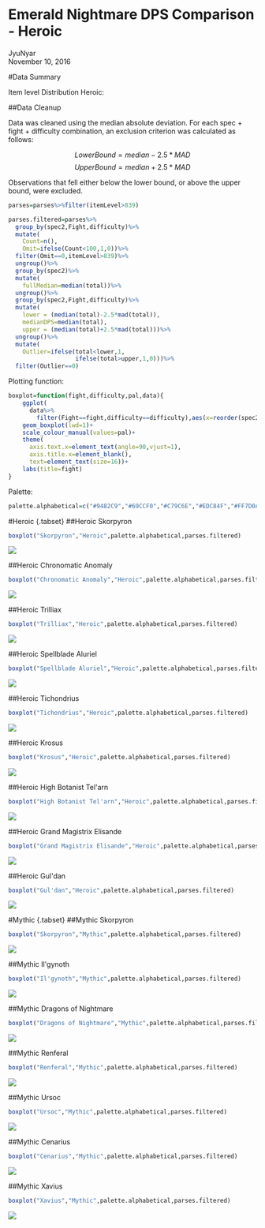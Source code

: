 # Emerald Nightmare DPS Comparison - Heroic
JyuNyar  
November 10, 2016  



#Data Summary

Item level Distribution Heroic: 

##Data Cleanup

Data was cleaned using the median absolute deviation. For each spec + fight + difficulty combination, an exclusion criterion was calculated as follows:

$$Lower Bound = median - 2.5*MAD$$
$$Upper Bound = median + 2.5*MAD$$

Observations that fell either below the lower bound, or above the upper bound, were excluded.


```r
parses=parses%>%filter(itemLevel>839)

parses.filtered=parses%>%
  group_by(spec2,Fight,difficulty)%>%
  mutate(
    Count=n(),
    Omit=ifelse(Count<100,1,0))%>%
  filter(Omit==0,itemLevel>839)%>%
  ungroup()%>%
  group_by(spec2)%>%
  mutate(
    fullMedian=median(total))%>%
  ungroup()%>%
  group_by(spec2,Fight,difficulty)%>%
  mutate(
    lower = (median(total)-2.5*mad(total)),
    medianDPS=median(total),
    upper = (median(total)+2.5*mad(total)))%>%
  ungroup()%>%
  mutate(
    Outlier=ifelse(total<lower,1,
                   ifelse(total>upper,1,0)))%>%
  filter(Outlier==0)
```

Plotting function:


```r
boxplot=function(fight,difficulty,pal,data){
    ggplot(
      data%>%
        filter(Fight==fight,difficulty==difficulty),aes(x=reorder(spec2,medianDPS),y=total,color=spec2))+
    geom_boxplot(lwd=1)+
    scale_colour_manual(values=pal)+
    theme(
      axis.text.x=element_text(angle=90,vjust=1),
      axis.title.x=element_blank(),
      text=element_text(size=16))+
    labs(title=fight)
}
```

Palette:

```r
palette.alphabetical=c("#9482C9","#69CCF0","#C79C6E","#EDC84F","#FF7D0A","#ABD473","#7661B2","#BDAEE8","#0070DE","#63AAF0","#FFAA60","#2AC1F8","#48AACD","#C41F3B","#9B7954","#A330C9","#8BD428","#FFC300","#F58CBA","#000000","#E3C153","#BDD69A","#97001A","#00FF96")
```

#Heroic {.tabset}
##Heroic Skorpyron

```r
boxplot("Skorpyron","Heroic",palette.alphabetical,parses.filtered)
```

![](dps-boxplots_files/figure-html/heroic_nyth-1.png)<!-- -->

##Heroic Chronomatic Anomaly

```r
boxplot("Chronomatic Anomaly","Heroic",palette.alphabetical,parses.filtered)
```

![](dps-boxplots_files/figure-html/heroic_gynotht-1.png)<!-- -->

##Heroic Trilliax

```r
boxplot("Trilliax","Heroic",palette.alphabetical,parses.filtered)
```

![](dps-boxplots_files/figure-html/heroic_dragons-1.png)<!-- -->

##Heroic Spellblade Aluriel

```r
boxplot("Spellblade Aluriel","Heroic",palette.alphabetical,parses.filtered)
```

![](dps-boxplots_files/figure-html/heroic_renf-1.png)<!-- -->

##Heroic Tichondrius

```r
boxplot("Tichondrius","Heroic",palette.alphabetical,parses.filtered)
```

![](dps-boxplots_files/figure-html/heroic_ursoc-1.png)<!-- -->

##Heroic Krosus

```r
boxplot("Krosus","Heroic",palette.alphabetical,parses.filtered)
```

![](dps-boxplots_files/figure-html/heroic_cenarius-1.png)<!-- -->

##Heroic High Botanist Tel'arn

```r
boxplot("High Botanist Tel'arn","Heroic",palette.alphabetical,parses.filtered)
```

![](dps-boxplots_files/figure-html/heroic_xavius-1.png)<!-- -->

##Heroic Grand Magistrix Elisande

```r
boxplot("Grand Magistrix Elisande","Heroic",palette.alphabetical,parses.filtered)
```

![](dps-boxplots_files/figure-html/heroic_elisande-1.png)<!-- -->

##Heroic Gul'dan

```r
boxplot("Gul'dan","Heroic",palette.alphabetical,parses.filtered)
```

![](dps-boxplots_files/figure-html/heroic_guldan-1.png)<!-- -->

#Mythic {.tabset}
##Mythic Skorpyron

```r
boxplot("Skorpyron","Mythic",palette.alphabetical,parses.filtered)
```

![](dps-boxplots_files/figure-html/Mythic_nyth-1.png)<!-- -->

##Mythic Il'gynoth

```r
boxplot("Il'gynoth","Mythic",palette.alphabetical,parses.filtered)
```

![](dps-boxplots_files/figure-html/Mythic_gynotht-1.png)<!-- -->

##Mythic Dragons of Nightmare

```r
boxplot("Dragons of Nightmare","Mythic",palette.alphabetical,parses.filtered)
```

![](dps-boxplots_files/figure-html/Mythic_dragons-1.png)<!-- -->

##Mythic Renferal

```r
boxplot("Renferal","Mythic",palette.alphabetical,parses.filtered)
```

![](dps-boxplots_files/figure-html/Mythic_renf-1.png)<!-- -->

##Mythic Ursoc

```r
boxplot("Ursoc","Mythic",palette.alphabetical,parses.filtered)
```

![](dps-boxplots_files/figure-html/Mythic_ursoc-1.png)<!-- -->

##Mythic Cenarius

```r
boxplot("Cenarius","Mythic",palette.alphabetical,parses.filtered)
```

![](dps-boxplots_files/figure-html/Mythic_cenarius-1.png)<!-- -->

##Mythic Xavius

```r
boxplot("Xavius","Mythic",palette.alphabetical,parses.filtered)
```

![](dps-boxplots_files/figure-html/Mythic_xavius-1.png)<!-- -->
